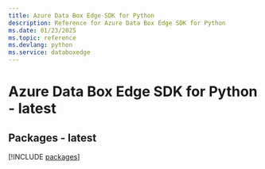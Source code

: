 ```yaml
---
title: Azure Data Box Edge SDK for Python
description: Reference for Azure Data Box Edge SDK for Python
ms.date: 01/23/2025
ms.topic: reference
ms.devlang: python
ms.service: databoxedge
---
```

# Azure Data Box Edge SDK for Python - latest
## Packages - latest
[!INCLUDE [packages](data-box-edge-index.md)]